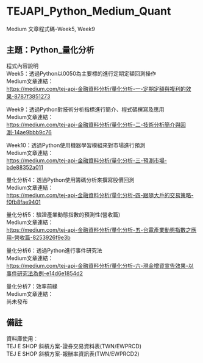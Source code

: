# TEJAPI_Python_Medium_Quant
Medium 文章程式碼-Week5, Week9

## 主題：Python_量化分析
程式內容說明<br>
Week5：透過Python以0050為主要標的進行定期定額回測操作<br>
Medium文章連結：<br>https://medium.com/tej-api-金融資料分析/量化分析-一-定期定額與複利的效果-8787f3851273<br>

Week9：透過Python對技術分析指標進行簡介、程式碼撰寫及應用<br>
Medium文章連結：<br>https://medium.com/tej-api-金融資料分析/量化分析-二-技術分析簡介與回測-14ae9bbb9c76<br>

Week10：透過Python使用機器學習模組來對市場進行預測<br>
Medium文章連結：<br>https://medium.com/tej-api-金融資料分析/量化分析-三-預測市場-bde88352a011<br>

量化分析4：透過Python使用籌碼分析來撰寫股價回測<br>
Medium文章連結：<br>https://medium.com/tej-api-金融資料分析/量化分析-四-跟隨大戶的交易策略-f0fb8fae9401<br>

量化分析5：驗證產業動態指數的預測性(營收篇)<br>
Medium文章連結：<br>https://medium.com/tej-api-金融資料分析/量化分析-五-台電產業動態指數之應用-營收篇-8253926f9e3b<br>

量化分析6：透過Python進行事件研究法<br>
Medium文章連結：<br>https://medium.com/tej-api-金融資料分析/量化分析-六-現金增資宣告效果-以事件研究法為例-e14d6e1854d2<br>

量化分析7：效率前緣<br>
Medium文章連結：<br>尚未發布<br>

## 備註
資料庫使用：<br>TEJ E SHOP 斜槓方案-證券交易資料表(TWN/EWPRCD)<br>
TEJ E SHOP 斜槓方案-報酬率資訊表(TWN/EWPRCD2)
